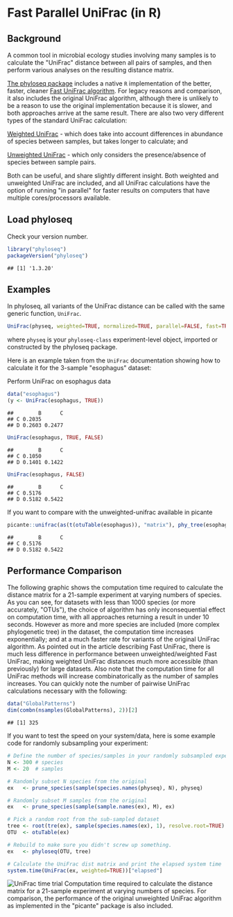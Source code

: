 
<link href="http://joey711.github.com/phyloseq/markdown.css" rel="stylesheet"></link>

# Fast Parallel UniFrac (in R)

## Background
A common tool in microbial ecology studies involving many samples is to calculate the "UniFrac" distance between all pairs of samples, and then perform various analyses on the resulting distance matrix.

[The phyloseq package](http://joey711.github.com/phyloseq/) includes a native `R` implementation of the better, faster, cleaner [Fast UniFrac algorithm](http://www.nature.com/ismej/journal/v4/n1/abs/ismej200997a.html). For legacy reasons and comparison, it also includes the original UniFrac algorithm, although there is unlikely to be a reason to use the original implementation because it is slower, and both approaches arrive at the same result. There are also two very different types of the standard UniFrac calculation: 

[Weighted UniFrac](http://aem.asm.org/content/73/5/1576.abstract) - which does take into account differences in abundance of species between samples, but takes longer to calculate; and

[Unweighted UniFrac](http://aem.asm.org/content/71/12/8228.short) - which only considers the presence/absence of species between sample pairs. 

Both can be useful, and share slightly different insight. Both weighted and unweighted UniFrac are included, and all UniFrac calculations have the option of running "in parallel" for faster results on computers that have multiple cores/processors available.

## Load phyloseq
Check your version number.

```r
library("phyloseq")
packageVersion("phyloseq")
```

```
## [1] '1.3.20'
```


## Examples
In phyloseq, all variants of the UniFrac distance can be called with the same generic function, `UniFrac`.
```R
UniFrac(physeq, weighted=TRUE, normalized=TRUE, parallel=FALSE, fast=TRUE)
```
where `physeq` is your `phyloseq-class` experiment-level object, imported or constructed by the phyloseq package.

Here is an example taken from the `UniFrac` documentation showing how to calculate it for the 3-sample "esophagus" dataset:

Perform UniFrac on esophagus data

```r
data("esophagus")
(y <- UniFrac(esophagus, TRUE))
```

```
##        B      C
## C 0.2035       
## D 0.2603 0.2477
```

```r
UniFrac(esophagus, TRUE, FALSE)
```

```
##        B      C
## C 0.1050       
## D 0.1401 0.1422
```

```r
UniFrac(esophagus, FALSE)
```

```
##        B      C
## C 0.5176       
## D 0.5182 0.5422
```


If you want to compare with the unweighted-unifrac available in picante

```r
picante::unifrac(as(t(otuTable(esophagus)), "matrix"), phy_tree(esophagus))
```

```
##        B      C
## C 0.5176       
## D 0.5182 0.5422
```



## Performance Comparison

The following graphic shows the computation time required to calculate the distance matrix for a 21-sample experiment at varying numbers of species. As you can see, for datasets with less than 1000 species (or more accurately, "OTUs"), the choice of algorithm has only inconsequential effect on computation time, with all approaches returning a result in under 10 seconds. However as more and more species are included (more complex phylogenetic tree) in the dataset, the computation time increases exponentially; and at a much faster rate for variants of the original UniFrac algorithm. As pointed out in the article describing Fast UniFrac, there is much less difference in performance between unweighted/weighted Fast UniFrac, making weighted UniFrac distances much more accessible (than previously) for large datasets. Also note that the computation time for all UniFrac methods will increase combinatorically as the number of samples increases. You can quickly note the number of pairwise UniFrac calculations necessary with the following:


```r
data("GlobalPatterns")
dim(combn(nsamples(GlobalPatterns), 2))[2]
```

```
## [1] 325
```


If you want to test the speed on your system/data, here is some example code for randomly subsampling your experiment:

```R
# Define the number of species/samples in your randomly subsampled experiment
N <- 300 # species
M <- 20  # samples

# Randomly subset N species from the original
ex   <- prune_species(sample(species.names(physeq), N), physeq)

# Randomly subset M samples from the original
ex   <- prune_species(sample(sample.names(ex), M), ex)

# Pick a random root from the sub-sampled dataset
tree <- root(tre(ex), sample(species.names(ex), 1), resolve.root=TRUE)
OTU  <- otuTable(ex)

# Rebuild to make sure you didn't screw up something.
ex   <- phyloseq(OTU, tree)

# Calculate the UniFrac dist matrix and print the elapsed system time
system.time(UniFrac(ex, weighted=TRUE))["elapsed"]
```

![UniFrac time trial](https://github.com/downloads/joey711/phyloseq/pretty_time_trial_v01.png)
Computation time required to calculate the distance matrix for a 21-sample experiment at varying numbers of species. For comparison, the performance of the original unweighted UniFrac algorithm as implemented in the "picante" package is also included.
